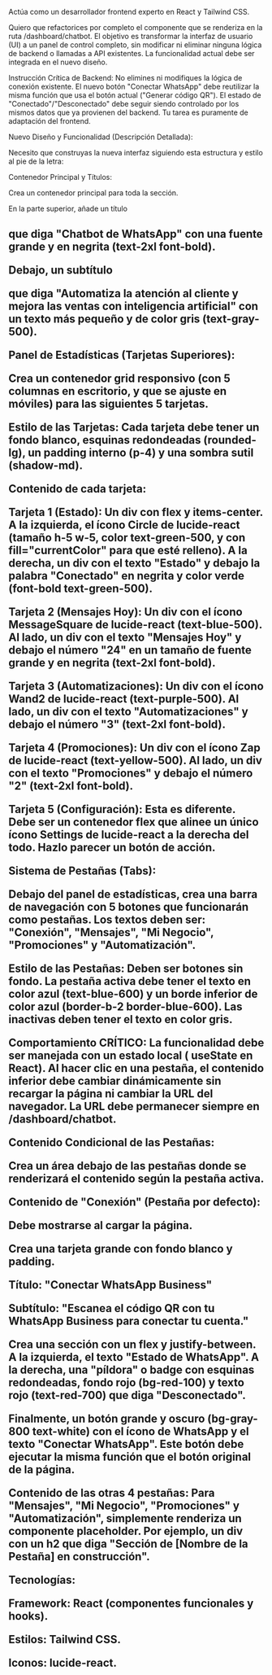 Actúa como un desarrollador frontend experto en React y Tailwind CSS.

Quiero que refactorices por completo el componente que se renderiza en la ruta /dashboard/chatbot. El objetivo es transformar la interfaz de usuario (UI) a un panel de control completo, sin modificar ni eliminar ninguna lógica de backend o llamadas a API existentes. La funcionalidad actual debe ser integrada en el nuevo diseño.

Instrucción Crítica de Backend:
No elimines ni modifiques la lógica de conexión existente. El nuevo botón "Conectar WhatsApp" debe reutilizar la misma función que usa el botón actual ("Generar código QR"). El estado de "Conectado"/"Desconectado" debe seguir siendo controlado por los mismos datos que ya provienen del backend. Tu tarea es puramente de adaptación del frontend.

Nuevo Diseño y Funcionalidad (Descripción Detallada):

Necesito que construyas la nueva interfaz siguiendo esta estructura y estilo al pie de la letra:

Contenedor Principal y Títulos:

Crea un contenedor principal para toda la sección.

En la parte superior, añade un título <h2> que diga "Chatbot de WhatsApp" con una fuente grande y en negrita (text-2xl font-bold).

Debajo, un subtítulo <p> que diga "Automatiza la atención al cliente y mejora las ventas con inteligencia artificial" con un texto más pequeño y de color gris (text-gray-500).

Panel de Estadísticas (Tarjetas Superiores):

Crea un contenedor grid responsivo (con 5 columnas en escritorio, y que se ajuste en móviles) para las siguientes 5 tarjetas.

Estilo de las Tarjetas: Cada tarjeta debe tener un fondo blanco, esquinas redondeadas (rounded-lg), un padding interno (p-4) y una sombra sutil (shadow-md).

Contenido de cada tarjeta:

Tarjeta 1 (Estado): Un div con flex y items-center. A la izquierda, el ícono Circle de lucide-react (tamaño h-5 w-5, color text-green-500, y con fill="currentColor" para que esté relleno). A la derecha, un div con el texto "Estado" y debajo la palabra "Conectado" en negrita y color verde (font-bold text-green-500).

Tarjeta 2 (Mensajes Hoy): Un div con el ícono MessageSquare de lucide-react (text-blue-500). Al lado, un div con el texto "Mensajes Hoy" y debajo el número "24" en un tamaño de fuente grande y en negrita (text-2xl font-bold).

Tarjeta 3 (Automatizaciones): Un div con el ícono Wand2 de lucide-react (text-purple-500). Al lado, un div con el texto "Automatizaciones" y debajo el número "3" (text-2xl font-bold).

Tarjeta 4 (Promociones): Un div con el ícono Zap de lucide-react (text-yellow-500). Al lado, un div con el texto "Promociones" y debajo el número "2" (text-2xl font-bold).

Tarjeta 5 (Configuración): Esta es diferente. Debe ser un contenedor flex que alinee un único ícono Settings de lucide-react a la derecha del todo. Hazlo parecer un botón de acción.

Sistema de Pestañas (Tabs):

Debajo del panel de estadísticas, crea una barra de navegación con 5 botones que funcionarán como pestañas. Los textos deben ser: "Conexión", "Mensajes", "Mi Negocio", "Promociones" y "Automatización".

Estilo de las Pestañas: Deben ser botones sin fondo. La pestaña activa debe tener el texto en color azul (text-blue-600) y un borde inferior de color azul (border-b-2 border-blue-600). Las inactivas deben tener el texto en color gris.

Comportamiento CRÍTICO: La funcionalidad debe ser manejada con un estado local ( useState en React). Al hacer clic en una pestaña, el contenido inferior debe cambiar dinámicamente sin recargar la página ni cambiar la URL del navegador. La URL debe permanecer siempre en /dashboard/chatbot.

Contenido Condicional de las Pestañas:

Crea un área debajo de las pestañas donde se renderizará el contenido según la pestaña activa.

Contenido de "Conexión" (Pestaña por defecto):

Debe mostrarse al cargar la página.

Crea una tarjeta grande con fondo blanco y padding.

Título: "Conectar WhatsApp Business"

Subtítulo: "Escanea el código QR con tu WhatsApp Business para conectar tu cuenta."

Crea una sección con un flex y justify-between. A la izquierda, el texto "Estado de WhatsApp". A la derecha, una "píldora" o badge con esquinas redondeadas, fondo rojo (bg-red-100) y texto rojo (text-red-700) que diga "Desconectado".

Finalmente, un botón grande y oscuro (bg-gray-800 text-white) con el ícono de WhatsApp y el texto "Conectar WhatsApp". Este botón debe ejecutar la misma función que el botón original de la página.

Contenido de las otras 4 pestañas: Para "Mensajes", "Mi Negocio", "Promociones" y "Automatización", simplemente renderiza un componente placeholder. Por ejemplo, un div con un h2 que diga "Sección de [Nombre de la Pestaña] en construcción".

Tecnologías:

Framework: React (componentes funcionales y hooks).

Estilos: Tailwind CSS.

Iconos: lucide-react.